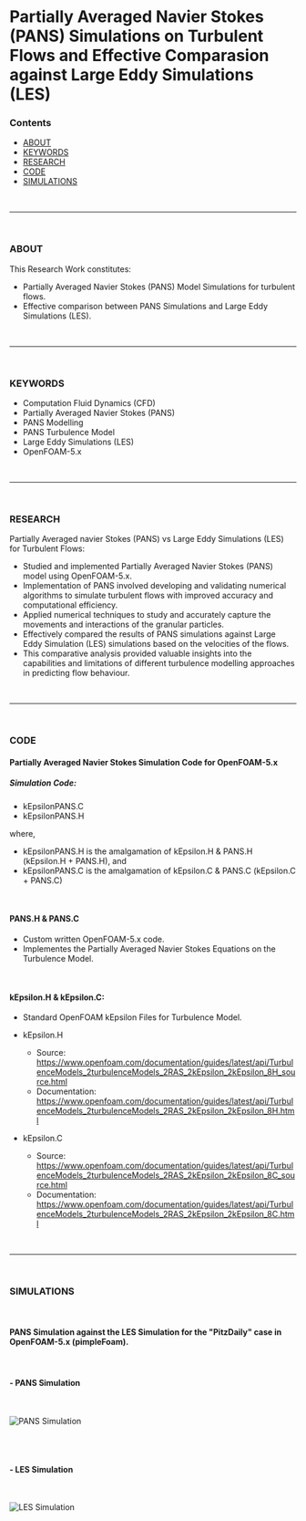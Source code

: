 # Partially Averaged Navier Stokes (PANS) Simulations on Turbulent Flows and Effective Comparasion against Large Eddy Simulations (LES)

### Contents
- [ABOUT](#about)
- [KEYWORDS](#keywords)
- [RESEARCH](#research)
- [CODE](#code)
- [SIMULATIONS](#simulations)

<br>
<hr>
<br>

### ABOUT

This Research Work constitutes:
- Partially Averaged Navier Stokes (PANS) Model Simulations for turbulent flows.
- Effective comparison between PANS Simulations and Large Eddy Simulations (LES).

<br>
<hr>
<br>

### KEYWORDS

- Computation Fluid Dynamics (CFD)
- Partially Averaged Navier Stokes (PANS)
- PANS Modelling
- PANS Turbulence Model
- Large Eddy Simulations (LES)
- OpenFOAM-5.x

<br>
<hr>
<br>

### RESEARCH

Partially Averaged navier Stokes (PANS) vs Large Eddy Simulations (LES) for Turbulent Flows:
- Studied and implemented Partially Averaged Navier Stokes (PANS) model using OpenFOAM-5.x.
- Implementation of PANS involved developing and validating numerical algorithms to simulate turbulent flows with improved accuracy and computational efficiency.
- Applied numerical techniques to study and accurately capture the movements and interactions of the granular particles.
- Effectively compared the results of PANS simulations against Large Eddy Simulation (LES) simulations based on the velocities of the flows.
- This comparative analysis provided valuable insights into the capabilities and limitations of different turbulence modelling approaches in predicting flow behaviour.

<br>
<hr>
<br>

### CODE

#### Partially Averaged Navier Stokes Simulation Code for OpenFOAM-5.x

##### Simulation Code:
- kEpsilonPANS.C
- kEpsilonPANS.H

where,
- kEpsilonPANS.H is the amalgamation of kEpsilon.H & PANS.H (kEpsilon.H + PANS.H), and
- kEpsilonPANS.C is the amalgamation of kEpsilon.C & PANS.C (kEpsilon.C + PANS.C)

<br>

#### PANS.H & PANS.C
- Custom written OpenFOAM-5.x code.
- Implementes the Partially Averaged Navier Stokes Equations on the Turbulence Model.

<br>

#### kEpsilon.H & kEpsilon.C:
- Standard OpenFOAM kEpsilon Files for Turbulence Model.
  
- kEpsilon.H
   - Source: https://www.openfoam.com/documentation/guides/latest/api/TurbulenceModels_2turbulenceModels_2RAS_2kEpsilon_2kEpsilon_8H_source.html
   - Documentation: https://www.openfoam.com/documentation/guides/latest/api/TurbulenceModels_2turbulenceModels_2RAS_2kEpsilon_2kEpsilon_8H.html
   
- kEpsilon.C
   - Source: https://www.openfoam.com/documentation/guides/latest/api/TurbulenceModels_2turbulenceModels_2RAS_2kEpsilon_2kEpsilon_8C_source.html
   - Documentation: https://www.openfoam.com/documentation/guides/latest/api/TurbulenceModels_2turbulenceModels_2RAS_2kEpsilon_2kEpsilon_8C.html


<br>
<hr>
<br>

### SIMULATIONS

<br>

#### PANS Simulation against the LES Simulation for the "PitzDaily" case in OpenFOAM-5.x (pimpleFoam).

<br>

#### - PANS Simulation
<br>

![PANS Simulation](https://github.com/user-attachments/assets/c17eeaf4-65ae-4dc1-945b-8019f4d270ac)

<br>
<br>

#### - LES Simulation
<br>

![LES Simulation](https://github.com/user-attachments/assets/04102345-121e-4395-8798-a27e47b5a49a)

